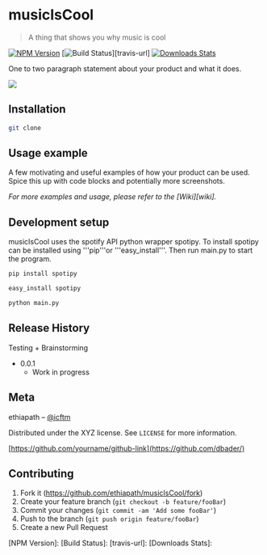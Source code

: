 # musicIsCool
> A thing that shows you why music is cool

[![NPM Version][npm-image]][npm-url]
[![Build Status][travis-image]][travis-url]
[![Downloads Stats][npm-downloads]][npm-url]

One to two paragraph statement about your product and what it does.

![](header.png)

## Installation

```sh
git clone 
```


## Usage example

A few motivating and useful examples of how your product can be used. Spice this up with code blocks and potentially more screenshots.

_For more examples and usage, please refer to the [Wiki][wiki]._

## Development setup

musicIsCool uses the spotify API python wrapper spotipy.
To install spotipy can be installed using '''pip'''or '''easy_install'''.
Then run main.py to start the program.

```sh
pip install spotipy

easy_install spotipy

python main.py
```

## Release History

Testing + Brainstorming
* 0.0.1
    * Work in progress

## Meta

ethiapath – [@icftm](https://twitter.com/icftm)

Distributed under the XYZ license. See ``LICENSE`` for more information.

[https://github.com/yourname/github-link](https://github.com/dbader/)

## Contributing

1. Fork it (<https://github.com/ethiapath/musicIsCool/fork>)
2. Create your feature branch (`git checkout -b feature/fooBar`)
3. Commit your changes (`git commit -am 'Add some fooBar'`)
4. Push to the branch (`git push origin feature/fooBar`)
5. Create a new Pull Request

<!-- Markdown link & img dfn's -->
[npm-image]: https://img.shields.io/npm/v/datadog-metrics.svg?style=flat-square
[npm-url]: https://npmjs.org/package/datadog-metrics
[npm-downloads]: https://img.shields.io/npm/dm/datadog-metrics.svg?style=flat-square
[travis-image]: https://img.shields.io/travis/dbader/node-datadog-metrics/
[NPM Version]:
[Build Status]:
[travis-url]:
[Downloads Stats]:
